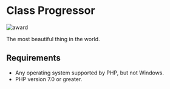 # Class Progressor
![award](https://user-images.githubusercontent.com/25415267/34895587-be353032-f7e6-11e7-9e78-012c4e6ec01c.png)

The most beautiful thing in the world.

## Requirements
- Any operating system supported by PHP, but not Windows.
- PHP version 7.0 or greater.
